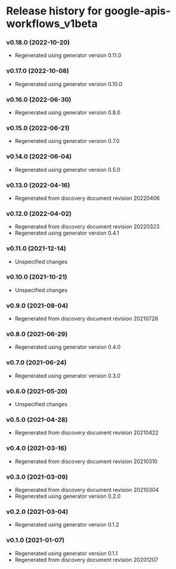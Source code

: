 # Release history for google-apis-workflows_v1beta

### v0.18.0 (2022-10-20)

* Regenerated using generator version 0.11.0

### v0.17.0 (2022-10-08)

* Regenerated using generator version 0.10.0

### v0.16.0 (2022-06-30)

* Regenerated using generator version 0.8.0

### v0.15.0 (2022-06-21)

* Regenerated using generator version 0.7.0

### v0.14.0 (2022-06-04)

* Regenerated using generator version 0.5.0

### v0.13.0 (2022-04-16)

* Regenerated from discovery document revision 20220406

### v0.12.0 (2022-04-02)

* Regenerated from discovery document revision 20220323
* Regenerated using generator version 0.4.1

### v0.11.0 (2021-12-14)

* Unspecified changes

### v0.10.0 (2021-10-21)

* Unspecified changes

### v0.9.0 (2021-08-04)

* Regenerated from discovery document revision 20210728

### v0.8.0 (2021-06-29)

* Regenerated using generator version 0.4.0

### v0.7.0 (2021-06-24)

* Regenerated using generator version 0.3.0

### v0.6.0 (2021-05-20)

* Unspecified changes

### v0.5.0 (2021-04-28)

* Regenerated from discovery document revision 20210422

### v0.4.0 (2021-03-16)

* Regenerated from discovery document revision 20210310

### v0.3.0 (2021-03-09)

* Regenerated from discovery document revision 20210304
* Regenerated using generator version 0.2.0

### v0.2.0 (2021-03-04)

* Regenerated using generator version 0.1.2

### v0.1.0 (2021-01-07)

* Regenerated using generator version 0.1.1
* Regenerated from discovery document revision 20201207

